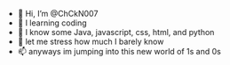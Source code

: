 - 👋 Hi, I’m @ChCkN007
- 👀 I learning coding
- 🌱 I know some Java, javascript, css, html, and python
- 💞️ let me stress how much I barely know
- 📫 anyways im jumping into this new world of 1s and 0s

